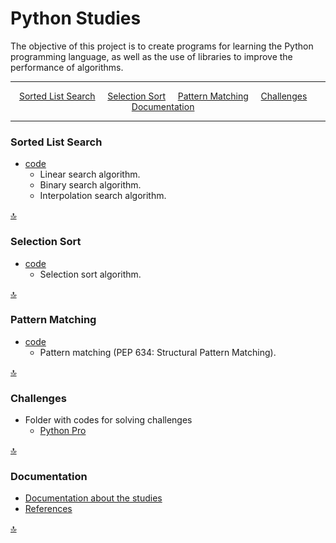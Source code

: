 # Python Studies

The objective of this project is to create programs for learning the Python
programming language, as well as the use of libraries to improve the
performance of algorithms.

---

<p align="center">
<a href="#sorted-list-search">Sorted List Search</a>&nbsp;&nbsp;&nbsp;&nbsp;
<a href="#selection-sort">Selection Sort</a>&nbsp;&nbsp;&nbsp;&nbsp;
<a href="#pattern_matching">Pattern Matching</a>&nbsp;&nbsp;&nbsp;&nbsp;
<a href="#challenges">Challenges</a>&nbsp;&nbsp;&nbsp;&nbsp;
<a href="#documentation">Documentation</a>&nbsp;&nbsp;&nbsp;&nbsp;
</p>

---

### Sorted List Search

* [code](src/sorted_list_search.py)
    * Linear search algorithm.
    * Binary search algorithm.
    * Interpolation search algorithm.

[🔝](#python-studies)

### Selection Sort

* [code](src/selection_sort.py)
    * Selection sort algorithm.

[🔝](#python-studies)

### Pattern Matching
* [code](src/pattern_matching.py)
    * Pattern matching (PEP 634: Structural Pattern Matching).

[🔝](#python-studies)

### Challenges

* Folder with codes for solving challenges
    * [Python Pro](src/challenges/python_pro)

[🔝](#python-studies)

### Documentation

* [Documentation about the studies](docs/index.md)
* [References](docs/references.md)

[🔝](#python-studies)